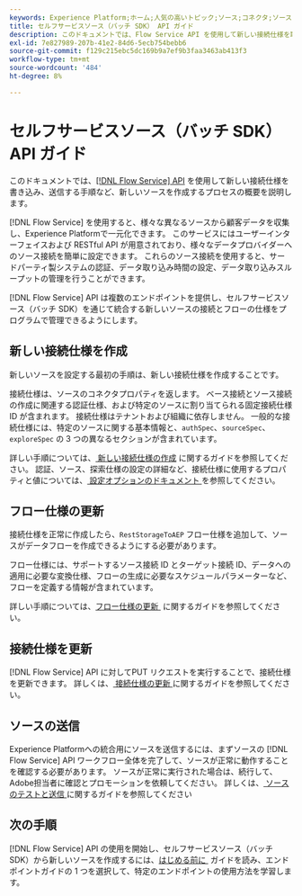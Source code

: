 ```yaml
---
keywords: Experience Platform;ホーム;人気の高いトピック;ソース;コネクタ;ソースコネクタ;ソース sdk;SDK;SDK
title: セルフサービスソース（バッチ SDK） API ガイド
description: このドキュメントでは、Flow Service API を使用して新しい接続仕様を取得、書き込み、送信する手順など、新しいソースを作成するプロセスの概要を説明します。
exl-id: 7e827989-207b-41e2-84d6-5ecb754bebb6
source-git-commit: f129c215ebc5dc169b9a7ef9b3faa3463ab413f3
workflow-type: tm+mt
source-wordcount: '484'
ht-degree: 8%

---
```


# セルフサービスソース（バッチ SDK） API ガイド

このドキュメントでは、[[!DNL Flow Service] API](https://www.adobe.io/experience-platform-apis/references/flow-service/) を使用して新しい接続仕様を書き込み、送信する手順など、新しいソースを作成するプロセスの概要を説明します。

[!DNL Flow Service] を使用すると、様々な異なるソースから顧客データを収集し、Experience Platformで一元化できます。 このサービスにはユーザーインターフェイスおよび RESTful API が用意されており、様々なデータプロバイダーへのソース接続を簡単に設定できます。 これらのソース接続を使用すると、サードパーティ製システムの認証、データ取り込み時間の設定、データ取り込みスループットの管理を行うことができます。

[!DNL Flow Service] API は複数のエンドポイントを提供し、セルフサービスソース（バッチ SDK）を通じて統合する新しいソースの接続とフローの仕様をプログラムで管理できるようにします。

## 新しい接続仕様を作成

新しいソースを設定する最初の手順は、新しい接続仕様を作成することです。

接続仕様は、ソースのコネクタプロパティを返します。 ベース接続とソース接続の作成に関連する認証仕様、および特定のソースに割り当てられる固定接続仕様 ID が含まれます。 接続仕様はテナントおよび組織に依存しません。 一般的な接続仕様には、特定のソースに関する基本情報と、`authSpec`、`sourceSpec`、`exploreSpec` の 3 つの異なるセクションが含まれています。

詳しい手順については、[&#x200B; 新しい接続仕様の作成 &#x200B;](./create.md) に関するガイドを参照してください。 認証、ソース、探索仕様の設定の詳細など、接続仕様に使用するプロパティと値については、[&#x200B; 設定オプションのドキュメント &#x200B;](../config/config.md) を参照してください。

## フロー仕様の更新

接続仕様を正常に作成したら、`RestStorageToAEP` フロー仕様を追加して、ソースがデータフローを作成できるようにする必要があります。

フロー仕様には、サポートするソース接続 ID とターゲット接続 ID、データへの適用に必要な変換仕様、フローの生成に必要なスケジュールパラメーターなど、フローを定義する情報が含まれています。

詳しい手順については、[&#x200B; フロー仕様の更新 &#x200B;](./update-flow-specs.md) に関するガイドを参照してください。

## 接続仕様を更新

[!DNL Flow Service] API に対してPUT リクエストを実行することで、接続仕様を更新できます。 詳しくは、[&#x200B; 接続仕様の更新 &#x200B;](./update-connection-specs.md) に関するガイドを参照してください。

## ソースの送信

Experience Platformへの統合用にソースを送信するには、まずソースの [!DNL Flow Service] API ワークフロー全体を完了して、ソースが正常に動作することを確認する必要があります。 ソースが正常に実行された場合は、続行して、Adobe担当者に確認とプロモーションを依頼してください。 詳しくは、[&#x200B; ソースのテストと送信 &#x200B;](./submit.md) に関するガイドを参照してください

## 次の手順

[!DNL Flow Service] API の使用を開始し、セルフサービスソース（バッチ SDK）から新しいソースを作成するには、[&#x200B; はじめる前に &#x200B;](./getting-started.md) ガイドを読み、エンドポイントガイドの 1 つを選択して、特定のエンドポイントの使用方法を学習します。
